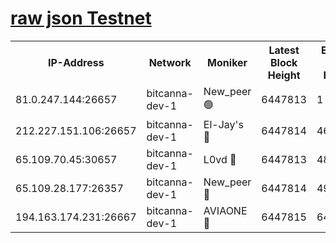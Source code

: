 [raw json Testnet](https://rpc-check.bcat.stavr.tech/bcat/rpc-bcat-result.json)
=


<table><tr><th>IP-Address</th><th>Network</th><th>Moniker</th><th>Latest Block Height</th><th>Earliest Block Height</th><th>Catching Up</th><th>Tx Index</th><th>Voting Power</th><th>Scan Time</th></tr><tr><td>81.0.247.144:26657</td><td>bitcanna-dev-1</td><td>New_peer 🟢</td><td>6447813</td><td>1</td><td>False</td><td>on</td><td>0</td><td>2024-02-15T05:34:02.902778763UTC</td></tr><tr><td>212.227.151.106:26657</td><td>bitcanna-dev-1</td><td>El-Jay's 🔴</td><td>6447814</td><td>4670391</td><td>False</td><td>on</td><td>2218164</td><td>2024-02-15T05:34:09.773109708UTC</td></tr><tr><td>65.109.70.45:30657</td><td>bitcanna-dev-1</td><td>L0vd 🔴</td><td>6447813</td><td>4828155</td><td>False</td><td>on</td><td>307920</td><td>2024-02-15T05:34:03.251166594UTC</td></tr><tr><td>65.109.28.177:26357</td><td>bitcanna-dev-1</td><td>New_peer 🔴</td><td>6447814</td><td>4952911</td><td>False</td><td>on</td><td>2237067</td><td>2024-02-15T05:34:10.150791725UTC</td></tr><tr><td>194.163.174.231:26667</td><td>bitcanna-dev-1</td><td>AVIAONE 🔴</td><td>6447815</td><td>6443711</td><td>False</td><td>on</td><td>1949865</td><td>2024-02-15T05:34:14.547079810UTC</td></tr></table>